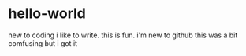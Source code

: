 # hello-world
new to coding
i like to write. this is fun.
i'm new to github
this was a bit comfusing but i got it
